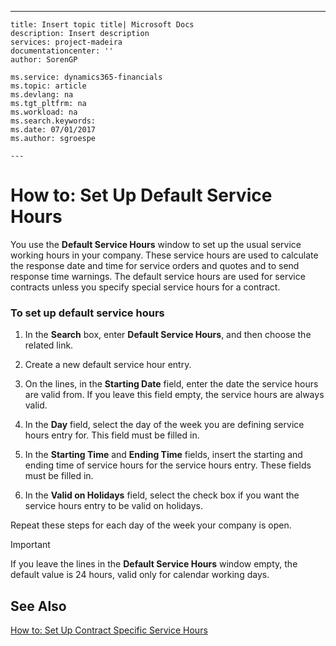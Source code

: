 ---
    title: Insert topic title| Microsoft Docs
    description: Insert description
    services: project-madeira
    documentationcenter: ''
    author: SorenGP

    ms.service: dynamics365-financials
    ms.topic: article
    ms.devlang: na
    ms.tgt_pltfrm: na
    ms.workload: na
    ms.search.keywords:
    ms.date: 07/01/2017
    ms.author: sgroespe

    ---
# How to: Set Up Default Service Hours
You use the **Default Service Hours** window to set up the usual service working hours in your company. These service hours are used to calculate the response date and time for service orders and quotes and to send response time warnings. The default service hours are used for service contracts unless you specify special service hours for a contract.  
  
### To set up default service hours  
  
1.  In the **Search** box, enter **Default Service Hours**, and then choose the related link.  
  
2.  Create a new default service hour entry.  
  
3.  On the lines, in the **Starting Date** field, enter the date the service hours are valid from. If you leave this field empty, the service hours are always valid.  
  
4.  In the **Day** field, select the day of the week you are defining service hours entry for. This field must be filled in.  
  
5.  In the **Starting Time** and **Ending Time** fields, insert the starting and ending time of service hours for the service hours entry. These fields must be filled in.  
  
6.  In the **Valid on Holidays** field, select the check box if you want the service hours entry to be valid on holidays.  
  
 Repeat these steps for each day of the week your company is open.  
  
> [!IMPORTANT]  
>  If you leave the lines in the **Default Service Hours** window empty, the default value is 24 hours, valid only for calendar working days.  
  
## See Also  
 [How to: Set Up Contract Specific Service Hours](../Service/how-to-set-up-contract-specific-service-hours.md)